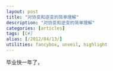 ```yaml
---
layout: post
title: "对协变和逆变的简单理解"
description: "对协变和逆变的简单理解"
categories: [articles]
tags: [C#]
alias: [/2012/04/13/]
utilities: fancybox, unveil, highlight
---
```


毕业快一年了，
